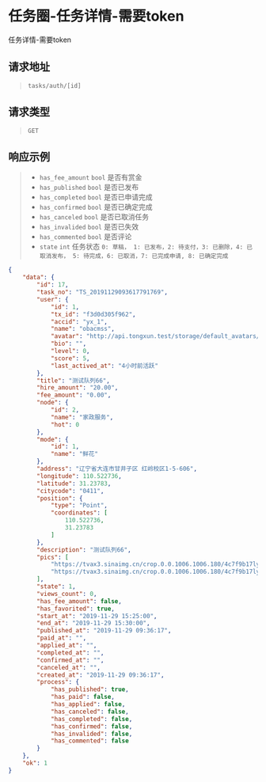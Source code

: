 # 任务圈-任务详情-需要token

任务详情-需要token

## 请求地址

> `tasks/auth/[id]`

## 请求类型

> `GET`

## 响应示例

> - `has_fee_amount` `bool` 是否有赏金
> - `has_published` `bool` 是否已发布
> - `has_completed` `bool` 是否已申请完成
> - `has_confirmed` `bool` 是否已确定完成
> - `has_canceled` `bool` 是否已取消任务
> - `has_invalided` `bool` 是否已失效
> - `has_commented` `bool` 是否评论
> - `state` `int` 任务状态 `0: 草稿， 1: 已发布，2: 待支付，3: 已删除，4: 已取消发布， 5: 待完成，6: 已取消，7: 已完成申请, 8: 已确定完成`

```json
{
    "data": {
        "id": 17,
        "task_no": "TS_20191129093617791769",
        "user": {
            "id": 1,
            "tx_id": "f3d0d305f962",
            "accid": "yx_1",
            "name": "obacmss",
            "avatar": "http://api.tongxun.test/storage/default_avatars/pic_020.jpg",
            "bio": "",
            "level": 0,
            "score": 5,
            "last_actived_at": "4小时前活跃"
        },
        "title": "测试队列66",
        "hire_amount": "20.00",
        "fee_amount": "0.00",
        "node": {
            "id": 2,
            "name": "家政服务",
            "hot": 0
        },
        "mode": {
            "id": 1,
            "name": "鲜花"
        },
        "address": "辽宁省大连市甘井子区 红岭校区1-5-606",
        "longitude": 110.522736,
        "latitude": 31.23783,
        "citycode": "0411",
        "position": {
            "type": "Point",
            "coordinates": [
                110.522736,
                31.23783
            ]
        },
        "description": "测试队列66",
        "pics": [
            "https://tvax3.sinaimg.cn/crop.0.0.1006.1006.180/4c7f9b17ly8fwpigg780qj20ry0ryabc.jpg",
            "https://tvax3.sinaimg.cn/crop.0.0.1006.1006.180/4c7f9b17ly8fwpigg780qj20ry0ryabc.jpg"
        ],
        "state": 1,
        "views_count": 0,
        "has_fee_amount": false,
        "has_favorited": true,
        "start_at": "2019-11-29 15:25:00",
        "end_at": "2019-11-29 15:30:00",
        "published_at": "2019-11-29 09:36:17",
        "paid_at": "",
        "applied_at": "",
        "completed_at": "",
        "confirmed_at": "",
        "canceled_at": "",
        "created_at": "2019-11-29 09:36:17",
        "process": {
            "has_published": true,
            "has_paid": false,
            "has_applied": false,
            "has_canceled": false,
            "has_completed": false,
            "has_confirmed": false,
            "has_invalided": false,
            "has_commented": false
        }
    },
    "ok": 1
}
```
